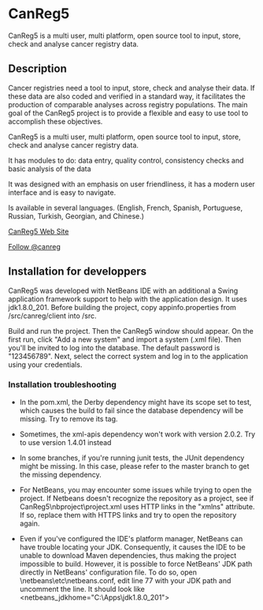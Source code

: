 # CanReg5

CanReg5 is a multi user, multi platform, open source tool to input, store, check and analyse cancer registry data.

## Description

Cancer registries need a tool to input, store, check and analyse their data. If these data are also coded and verified in a standard way, it facilitates the production of comparable analyses across registry populations. The main goal of the CanReg5 project is to provide a flexible and easy to use tool to accomplish these objectives.

CanReg5 is a multi user, multi platform, open source tool to input, store, check and analyse cancer registry data.

It has modules to do: data entry, quality control, consistency checks and basic analysis of the data

It was designed with an emphasis on user friendliness, it has a modern user interface and is easy to navigate.

Is available in several languages. (English, French, Spanish, Portuguese, Russian, Turkish, Georgian, and Chinese.)

[CanReg5 Web Site](http://www.iacr.com.fr/CanReg5)

[Follow @canreg](http://twitter.com/canreg)

## Installation for developpers

CanReg5 was developed with NetBeans IDE with an additional a Swing application framework support to help with the application design. It uses jdk1.8.0_201.
Before building the project, copy appinfo.properties from /src/canreg/client into /src.

Build and run the project. Then the CanReg5 window should appear.
On the first run, click "Add a new system" and import a system (.xml file). Then you'll be invited to log into the database. The default password is "123456789".
Next, select the correct system and log in to the application using your credentials.

### Installation troubleshooting
- In the pom.xml, the Derby dependency might have its scope set to test, which causes the build to fail since the database dependency will be missing. Try to remove its <scope> tag.


- Sometimes, the xml-apis dependency won't work with version 2.0.2. Try to use version 1.4.01 instead


- In some branches, if you're running junit tests, the JUnit dependency might be missing. In this case, please refer to the master branch to get the missing dependency.


- For NetBeans, you may encounter some issues while trying to open the project. If Netbeans doesn't recognize the repository as a project, see if CanReg5\nbproject\project.xml uses HTTP links in the "xmlns" attribute. If so, replace them with HTTPS links and try to open the repository again.


- Even if you've configured the IDE's platform manager, NetBeans can have trouble locating your JDK. Consequently, it causes the IDE to be unable to download Maven dependencies, thus making the project impossible to build. However, it is possible to force NetBeans' JDK path directly in NetBeans' configuration file. To do so, open \netbeans\etc\netbeans.conf, edit line 77 with your JDK path and uncomment the line. It should look like <netbeans_jdkhome="C:\Apps\jdk1.8.0_201">